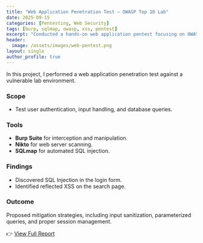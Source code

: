 ```yaml
---
title: "Web Application Penetration Test – OWASP Top 10 Lab"
date: 2025-09-15
categories: [Pentesting, Web Security]
tags: [burp, sqlmap, owasp, xss, pentest]
excerpt: "Conducted a hands-on web application pentest focusing on OWASP Top 10 vulnerabilities including SQL Injection and XSS."
header:
  image: /assets/images/web-pentest.png
layout: single
author_profile: true
---
```

In this project, I performed a web application penetration test against a vulnerable lab environment.  

###  Scope
- Test user authentication, input handling, and database queries.  

###  Tools
- **Burp Suite** for interception and manipulation.  
- **Nikto** for web server scanning.  
- **SQLmap** for automated SQL injection.  

###  Findings
- Discovered SQL Injection in the login form.  
- Identified reflected XSS on the search page.  

###  Outcome
Proposed mitigation strategies, including input sanitization, parameterized queries, and proper session management.  

👉 [View Full Report](https://github.com/Mwathi-alex/web-pentest-report)
